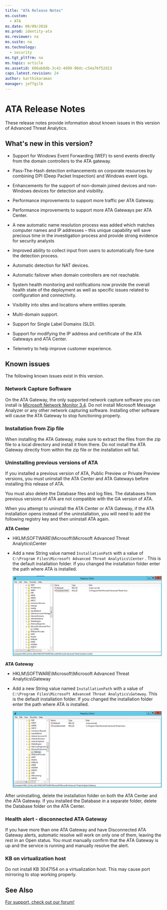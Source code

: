 ```yaml
---
title: "ATA Release Notes"
ms.custom: 
  - ATA
ms.date: 08/09/2016
ms.prod: identity-ata
ms.reviewer: na
ms.suite: na
ms.technology: 
  - security
ms.tgt_pltfrm: na
ms.topic: article
ms.assetid: 606ab8db-3c42-4d99-90dc-c54a76f52d13
caps.latest.revision: 24
author: karthikaraman
manager: jeffgilb
---
```

# ATA Release Notes
These release notes provide information about known issues in this version of  Advanced Threat Analytics.

## What's new in this version?

-   Support for Windows Event Forwarding (WEF) to send events directly from the domain controllers to the ATA gateway.

-   Pass-The-Hash detection enhancements on corporate resources by combining DPI (Deep Packet Inspection) and Windows event logs.

-   Enhancements for the support of non-domain joined devices and non-Windows devices for detection and visibility.

-   Performance improvements to support more traffic per ATA Gateway.

-   Performance improvements to support more ATA Gateways per ATA Center.

-   A new automatic name resolution process was added which matches computer names and IP addresses – this unique capability will save precious time in the investigation process and provide strong evidence for security analysts

-   Improved ability to collect input from users to automatically fine-tune the detection process.

-   Automatic detection for NAT devices.

-   Automatic failover when domain controllers are not reachable.

-   System health monitoring and notifications now provide the overall health state of the deployment as well as specific issues related to configuration and connectivity.

-   Visibility into sites and locations where entities operate.

-   Multi-domain support.

-   Support for Single Label Domains (SLD).

-   Support for modifying the IP address and certificate of the ATA Gateways and ATA Center.

-   Telemetry to help improve customer experience.

## Known issues
The following known issues exist in this version.

### Network Capture Software
On the ATA Gateway, the only supported network capture software you can install is [Microsoft Network Monitor 3.4](http://www.microsoft.com/en-us/download/details.aspx?id=4865). Do not install Microsoft Message Analyzer or any other network capturing software. Installing other software will cause the ATA Gateway to stop functioning properly.

### Installation from Zip file
When installing the ATA Gateway, make sure to extract the files from the zip file to a local directory and install it from there. Do not install the ATA Gateway directly from within the zip file or the installation will fail.

### Uninstalling previous versions of ATA
If you installed a previous version of ATA, Public Preview or Private Preview versions, you must uninstall the ATA Center and ATA Gateways before installing this release of ATA.

You must also delete the Database files and log files. The databases from previous versions of ATA are not compatible with the GA version of ATA.

When you attempt to uninstall the ATA Center or ATA Gateway, if the ATA installation opens instead of the uninstallation, you will need to add the following registry key and then uninstall ATA again.

**ATA Center**

-   HKLM\SOFTWARE\Microsoft\Microsoft Advanced Threat Analytics\Center

-   Add a new String value named `InstallationPath` with a value of `C:\Program Files\Microsoft Advanced Threat Analytics\Center` . This is the default installation folder. If you changed the installation folder enter the path where ATA is installed.

    ![ATA uninstall center bug](../../ems/ATA_Content/media/ATA-uninstall-center-bug.jpg "ATA uninstall center bug")

**ATA Gateway**

-   HKLM\SOFTWARE\Microsoft\Microsoft Advanced Threat Analytics\Gateway

-   Add a new String value named `InstallationPath` with a value of `C:\Program Files\Microsoft Advanced Threat Analytics\Gateway`. This is the default installation folder.  If you changed the installation folder enter the path where ATA is installed.

    ![ATA GW uninstall bug](../../ems/ATA_Content/media/ATA-GW-uninstall-bug.jpg "ATA GW uninstall bug")

After uninstalling, delete the installation folder on both the ATA Center and the ATA Gateway.  If you installed the Database in a separate folder, delete the Database folder on the ATA Center.

### Health alert - disconnected ATA Gateway
If you have more than one ATA Gateway and have Disconnected ATA Gateway alerts, automatic resolve will work on only one of them, leaving the rest in an Open status. You must manually confirm that the ATA Gateway is up and the service is running and manually resolve the alert.

### KB on virtualization host
Do not install KB 3047154 on a virtualization host. This may cause port mirroring to stop working properly.

## See Also
[For support, check out our forum!](https://social.technet.microsoft.com/Forums/security/en-US/home?forum=mata)

